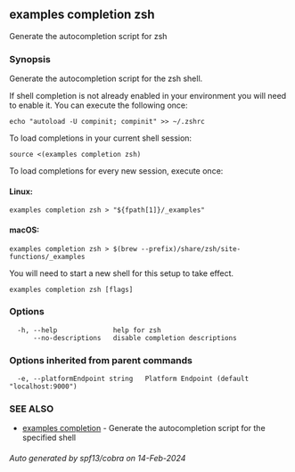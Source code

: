 ## examples completion zsh

Generate the autocompletion script for zsh

### Synopsis

Generate the autocompletion script for the zsh shell.

If shell completion is not already enabled in your environment you will need
to enable it.  You can execute the following once:

	echo "autoload -U compinit; compinit" >> ~/.zshrc

To load completions in your current shell session:

	source <(examples completion zsh)

To load completions for every new session, execute once:

#### Linux:

	examples completion zsh > "${fpath[1]}/_examples"

#### macOS:

	examples completion zsh > $(brew --prefix)/share/zsh/site-functions/_examples

You will need to start a new shell for this setup to take effect.


```
examples completion zsh [flags]
```

### Options

```
  -h, --help              help for zsh
      --no-descriptions   disable completion descriptions
```

### Options inherited from parent commands

```
  -e, --platformEndpoint string   Platform Endpoint (default "localhost:9000")
```

### SEE ALSO

* [examples completion](examples_completion.md)	 - Generate the autocompletion script for the specified shell

###### Auto generated by spf13/cobra on 14-Feb-2024
